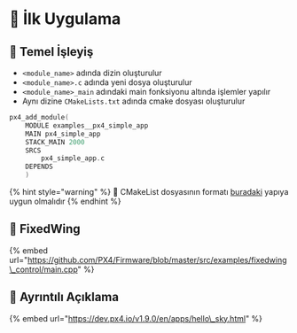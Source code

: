 # 🚀 İlk Uygulama

## 👣 Temel İşleyiş

* `<module_name>` adında dizin oluşturulur
* `<module_name>.c` adında yeni dosya oluşturulur
* `<module_name>_main` adındaki main fonksiyonu altında işlemler yapılır
* Aynı dizine  `CMakeLists.txt` adında cmake dosyası oluşturulur

```c
px4_add_module(
    MODULE examples__px4_simple_app
    MAIN px4_simple_app
    STACK_MAIN 2000
    SRCS
        px4_simple_app.c
    DEPENDS
    )
```

{% hint style="warning" %}
📢 CMakeList dosyasının formatı [buradaki](https://github.com/PX4/Firmware/blob/v1.9.0/cmake/px4_add_module.cmake) yapıya uygun olmalıdır
{% endhint %}

## 🛫 FixedWing

{% embed url="https://github.com/PX4/Firmware/blob/master/src/examples/fixedwing\_control/main.cpp" %}

## 🔗 Ayrıntılı Açıklama

{% embed url="https://dev.px4.io/v1.9.0/en/apps/hello\_sky.html" %}

